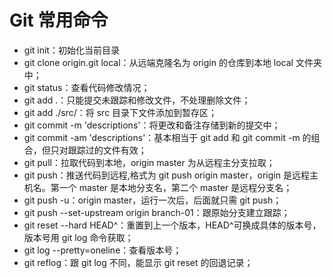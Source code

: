 # Git 常用命令

-   git init：初始化当前目录
-   git clone origin.git local：从远端克隆名为 origin 的仓库到本地 local 文件夹中；
-   git status：查看代码修改情况；
-   git add .：只能提交未跟踪和修改文件，不处理删除文件；
-   git add ./src/：将 src 目录下文件添加到暂存区；
-   git commit -m 'descriptions'：将更改和备注存储到新的提交中；
-   git commit -am 'descriptions'：基本相当于 git add 和 git commit -m 的组合，但只对跟踪过的文件有效；
-   git pull：拉取代码到本地，origin master 为从远程主分支拉取；
-   git push：推送代码到远程,格式为 git push origin master，origin 是远程主机名。第一个 master 是本地分支名，第二个 master 是远程分支名；
-   git push -u：origin master，运行一次后，后面就只需 git push；
-   git push --set-upstream origin branch-01：跟原始分支建立跟踪；
-   git reset --hard HEAD^：重置到上一个版本，HEAD^可换成具体的版本号，版本号用 git log 命令获取；
-   git log --pretty=oneline：查看版本号；
-   git reflog：跟 git log 不同，能显示 git reset 的回退记录；
